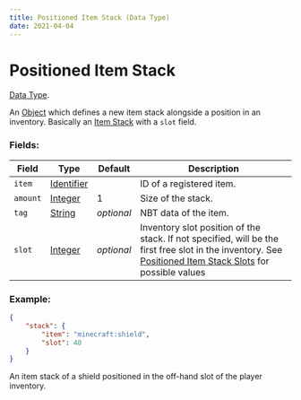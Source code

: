 ```yaml
---
title: Positioned Item Stack (Data Type)
date: 2021-04-04
---
```

# Positioned Item Stack

[Data Type](../data_types.md).

An [Object](object.md) which defines a new item stack alongside a position in an inventory. Basically an [Item Stack](item_stack.md) with a `slot` field.

### Fields:

Field  | Type | Default | Description
-------|------|---------|-------------
`item` | [Identifier](identifier.md) | | ID of a registered item.
`amount` | [Integer](integer.md) | 1 | Size of the stack.
`tag` | [String](string.md) | _optional_ | NBT data of the item.
`slot` | [Integer](integer.md) | _optional_ | Inventory slot position of the stack. If not specified, will be the first free slot in the inventory. See [Positioned Item Stack Slots](../misc/positioned_item_stack_slots.md) for possible values

### Example:

```json
{
  	"stack": {
		"item": "minecraft:shield",
		"slot": 40
  	}
}
```

An item stack of a shield positioned in the off-hand slot of the player inventory.